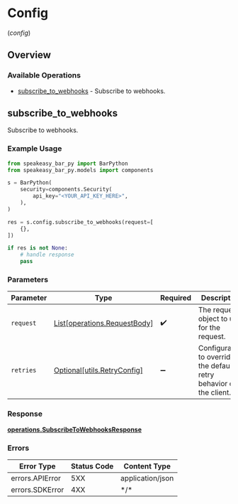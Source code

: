 # Config
(*config*)

## Overview

### Available Operations

* [subscribe_to_webhooks](#subscribe_to_webhooks) - Subscribe to webhooks.

## subscribe_to_webhooks

Subscribe to webhooks.

### Example Usage

```python
from speakeasy_bar_py import BarPython
from speakeasy_bar_py.models import components

s = BarPython(
    security=components.Security(
        api_key="<YOUR_API_KEY_HERE>",
    ),
)

res = s.config.subscribe_to_webhooks(request=[
    {},
])

if res is not None:
    # handle response
    pass

```

### Parameters

| Parameter                                                           | Type                                                                | Required                                                            | Description                                                         |
| ------------------------------------------------------------------- | ------------------------------------------------------------------- | ------------------------------------------------------------------- | ------------------------------------------------------------------- |
| `request`                                                           | [List[operations.RequestBody]](../../models/.md)                    | :heavy_check_mark:                                                  | The request object to use for the request.                          |
| `retries`                                                           | [Optional[utils.RetryConfig]](../../models/utils/retryconfig.md)    | :heavy_minus_sign:                                                  | Configuration to override the default retry behavior of the client. |

### Response

**[operations.SubscribeToWebhooksResponse](../../models/operations/subscribetowebhooksresponse.md)**

### Errors

| Error Type       | Status Code      | Content Type     |
| ---------------- | ---------------- | ---------------- |
| errors.APIError  | 5XX              | application/json |
| errors.SDKError  | 4XX              | \*/\*            |